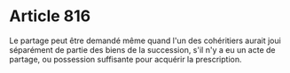 # Article 816

Le partage peut être demandé même quand l'un des cohéritiers aurait joui séparément de partie des biens de la succession, s'il n'y a eu un acte de partage, ou possession suffisante pour acquérir la prescription.